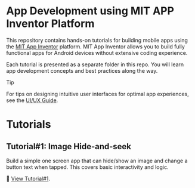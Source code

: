 # App Development using MIT APP Inventor Platform
This repository contains hands-on tutorials for building mobile apps using the [MIT App Inventor](https://appinventor.mit.edu/) platform. MIT App Inventor allows you to build fully functional apps for Android devices without extensive coding experience.

Each tutorial is presented as a separate folder in this repo. You will learn app development concepts and best practices along the way.
> [!TIP]
> For tips on designing intuitive user interfaces for optimal app experiences, see the [UI/UX Guide](./UIUXguide/ui_ux_guide.md).

# Tutorials
## Tutorial#1: Image Hide-and-seek
Build a simple one screen app that can hide/show an image and change a button text when tapped. This covers basic interactivity and logic.

:rocket: [View Tutorial#1](App_idea1/tutorial.md).

